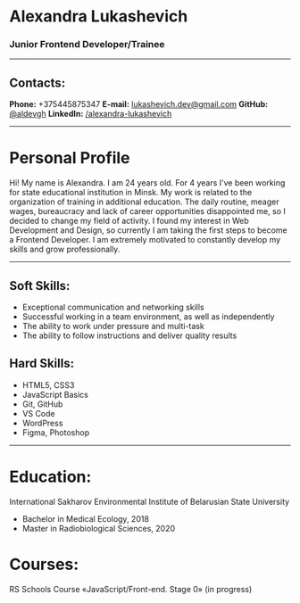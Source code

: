 # Alexandra Lukashevich
### Junior Frontend Developer/Trainee

----------------------------------

## Contacts:
**Phone:** +375445875347
**E-mail:** lukashevich.dev@gmail.com
**GitHub:** [@aldevgh](https://github.com/aldevgh)
**LinkedIn:** [/alexandra-lukashevich](https://www.linkedin.com/in/alexandra-lukashevich)

----------------------------------

# Personal Profile
Hi! My name is Alexandra. I am 24 years old. For 4 years I've been working for state educational institution in Minsk. My work is related to the organization of training in additional education. 
The daily routine, meager wages, bureaucracy and lack of career opportunities disappointed me, so I decided to change my field of activity. 
I found my interest in Web Development and Design, so currently I am taking the first steps to become a  Frontend Developer. 
I am extremely motivated to constantly develop my skills and grow professionally.

----------------------------------

## Soft Skills:
* Exceptional communication and networking skills
* Successful working in a team environment, as well as independently
* The ability to work under pressure and multi-task
* The ability to follow instructions and deliver quality
results
## Hard Skills:
* HTML5, CSS3
* JavaScript Basics
* Git, GitHub
* VS Code
* WordPress
* Figma, Photoshop

----------------------------------
# Education:
International Sakharov Environmental Institute of Belarusian State University
* Bachelor in Medical Ecology, 2018
* Master in Radiobiological Sciences, 2020
# Courses:
RS Schools Course «JavaScript/Front-end. Stage 0» (in progress)







